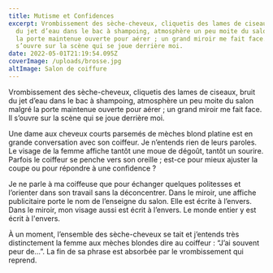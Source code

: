 ```yaml
---
title: Mutisme et Confidences
excerpt: Vrombissement des sèche-cheveux, cliquetis des lames de ciseaux, bruit
  du jet d’eau dans le bac à shampoing, atmosphère un peu moite du salon malgré
  la porte maintenue ouverte pour aérer ; un grand miroir me fait face. Il
  s’ouvre sur la scène qui se joue derrière moi.
date: 2022-05-01T21:19:54.095Z
coverImage: /uploads/brosse.jpg
altImage: Salon de coiffure
---
```

Vrombissement des sèche-cheveux, cliquetis des lames de ciseaux, bruit du jet d’eau dans le bac à shampoing, atmosphère un peu moite du salon malgré la porte maintenue ouverte pour aérer ; un grand miroir me fait face. Il s’ouvre sur la scène qui se joue derrière moi.

Une dame aux cheveux courts parsemés de mèches blond platine est en grande conversation avec son coiffeur. Je n’entends rien de leurs paroles. Le visage de la femme affiche tantôt une moue de dégoût, tantôt un sourire. Parfois le coiffeur se penche vers son oreille ; est-ce pour mieux ajuster la coupe ou pour répondre à une confidence ?

Je ne parle à ma coiffeuse que pour échanger quelques politesses et l’orienter dans son travail sans la déconcentrer. Dans le miroir, une affiche publicitaire porte le nom de l’enseigne du salon. Elle est écrite à l’envers. Dans le miroir, mon visage aussi est écrit à l’envers. Le monde entier y est écrit à l'envers.

À un moment, l’ensemble des sèche-cheveux se tait et j’entends très distinctement la femme aux mèches blondes dire au coiffeur : “J’ai souvent peur de…”. La fin de sa phrase est absorbée par le vrombissement qui reprend.